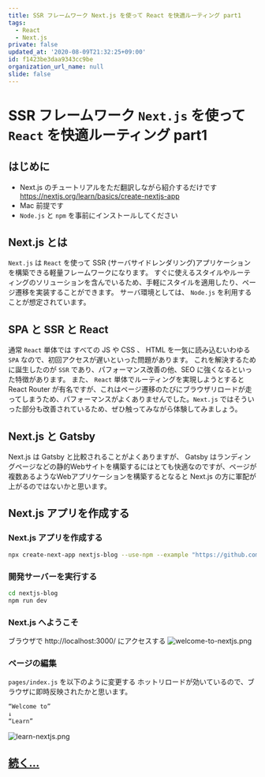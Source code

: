 ```yaml
---
title: SSR フレームワーク Next.js を使って React を快適ルーティング part1
tags:
  - React
  - Next.js
private: false
updated_at: '2020-08-09T21:32:25+09:00'
id: f1423be3daa9343cc9be
organization_url_name: null
slide: false
---
```

# SSR フレームワーク `Next.js` を使って `React` を快適ルーティング part1

## はじめに
- Next.js のチュートリアルをただ翻訳しながら紹介するだけです  
https://nextjs.org/learn/basics/create-nextjs-app
- Mac 前提です
- `Node.js` と `npm` を事前にインストールしてください

## Next.js とは
`Next.js` は `React` を使って SSR (サーバサイドレンダリング)アプリケーションを構築できる軽量フレームワークになります。
すぐに使えるスタイルやルーティングのソリューションを含んでいるため、手軽にスタイルを適用したり、ページ遷移を実装することができます。
サーバ環境としては、 `Node.js` を利用することが想定されています。

## SPA と SSR と React
通常 `React` 単体では すべての JS や CSS 、 HTML を一気に読み込むいわゆる `SPA` なので、初回アクセスが遅いといった問題があります。
これを解決するために誕生したのが `SSR` であり、パフォーマンス改善の他、SEO に強くなるといった特徴があります。
また、 `React` 単体でルーティングを実現しようとすると React Router が有名ですが、これはページ遷移のたびにブラウザリロードが走ってしまうため、パフォーマンスがよくありませんでした。`Next.js` ではそういった部分も改善されているため、ぜひ触ってみながら体験してみましょう。

## Next.js と Gatsby
Next.js は Gatsby と比較されることがよくありますが、 Gatsby はランディングページなどの静的Webサイトを構築するにはとても快適なのですが、ページが複数あるようなWebアプリケーションを構築するとなると Next.js の方に軍配が上がるのではないかと思います。

## Next.js アプリを作成する

### Next.js アプリを作成する
```bash
npx create-next-app nextjs-blog --use-npm --example "https://github.com/vercel/next-learn-starter/tree/master/learn-starter"
```

### 開発サーバーを実行する
```bash
cd nextjs-blog
npm run dev
```

### Next.js へようこそ
ブラウザで http://localhost:3000/ にアクセスする
![welcome-to-nextjs.png](https://qiita-image-store.s3.ap-northeast-1.amazonaws.com/0/59081/dbde7990-0d15-3214-0425-a7f01e8692aa.png)

### ページの編集
`pages/index.js` を以下のように変更する
ホットリロードが効いているので、ブラウザに即時反映されたかと思います。

```text:pages/index.js
“Welcome to”
↓
“Learn”
```
![learn-nextjs.png](https://qiita-image-store.s3.ap-northeast-1.amazonaws.com/0/59081/22bc2a55-837f-9d53-a2a9-b74fb69857f1.png)

## [続く...](https://qiita.com/takiguchi-yu/items/ece05578da15780cd291)
